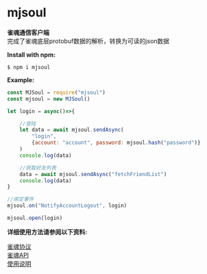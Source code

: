 # **mjsoul**

**雀魂通信客户端**  
完成了雀魂底层protobuf数据的解析，转换为可读的json数据

**Install with npm:**

```
$ npm i mjsoul
```

**Example:**

```js
const MJSoul = require("mjsoul")
const mjsoul = new MJSoul()

let login = async()=>{

    //登陆
    let data = await mjsoul.sendAsync(
        "login",
        {account: "account", password: mjsoul.hash("password")}
    )
    console.log(data)

    //获取好友列表
    data = await mjsoul.sendAsync("fetchFriendList")
    console.log(data)
}

//绑定事件
mjsoul.on("NotifyAccountLogout", login)

mjsoul.open(login)
```

**详细使用方法请参阅以下资料:**

[雀魂协议](./docs/protocol.md)  
[雀魂API](https://takayama-lily.github.io/mjsoul/api.html)  
[使用说明](./docs/usage.md)  
